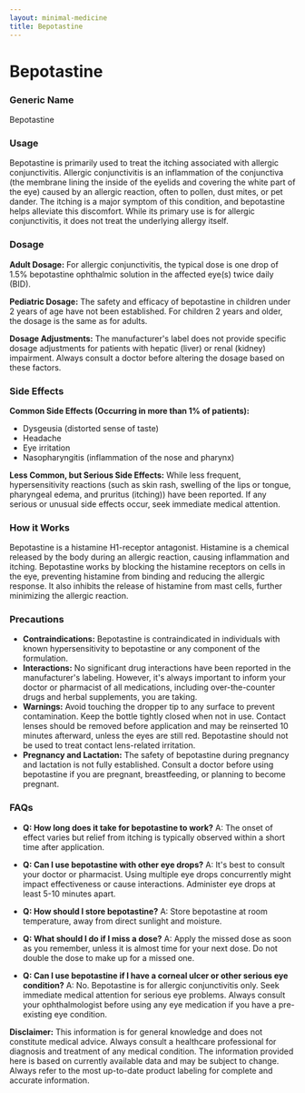 ```yaml
---
layout: minimal-medicine
title: Bepotastine
---
```


# Bepotastine
### Generic Name
Bepotastine

### Usage
Bepotastine is primarily used to treat the itching associated with allergic conjunctivitis.  Allergic conjunctivitis is an inflammation of the conjunctiva (the membrane lining the inside of the eyelids and covering the white part of the eye) caused by an allergic reaction, often to pollen, dust mites, or pet dander.  The itching is a major symptom of this condition, and bepotastine helps alleviate this discomfort.  While its primary use is for allergic conjunctivitis, it does not treat the underlying allergy itself.

### Dosage
**Adult Dosage:** For allergic conjunctivitis, the typical dose is one drop of 1.5% bepotastine ophthalmic solution in the affected eye(s) twice daily (BID).

**Pediatric Dosage:** The safety and efficacy of bepotastine in children under 2 years of age have not been established.  For children 2 years and older, the dosage is the same as for adults.

**Dosage Adjustments:**  The manufacturer's label does not provide specific dosage adjustments for patients with hepatic (liver) or renal (kidney) impairment.  Always consult a doctor before altering the dosage based on these factors.


### Side Effects
**Common Side Effects (Occurring in more than 1% of patients):**

* Dysgeusia (distorted sense of taste)
* Headache
* Eye irritation
* Nasopharyngitis (inflammation of the nose and pharynx)

**Less Common, but Serious Side Effects:**  While less frequent, hypersensitivity reactions (such as skin rash, swelling of the lips or tongue, pharyngeal edema, and pruritus (itching)) have been reported.  If any serious or unusual side effects occur, seek immediate medical attention.


### How it Works
Bepotastine is a histamine H1-receptor antagonist.  Histamine is a chemical released by the body during an allergic reaction, causing inflammation and itching.  Bepotastine works by blocking the histamine receptors on cells in the eye, preventing histamine from binding and reducing the allergic response.  It also inhibits the release of histamine from mast cells, further minimizing the allergic reaction.


### Precautions

* **Contraindications:** Bepotastine is contraindicated in individuals with known hypersensitivity to bepotastine or any component of the formulation.
* **Interactions:**  No significant drug interactions have been reported in the manufacturer's labeling. However, it's always important to inform your doctor or pharmacist of all medications, including over-the-counter drugs and herbal supplements, you are taking.
* **Warnings:**  Avoid touching the dropper tip to any surface to prevent contamination. Keep the bottle tightly closed when not in use.  Contact lenses should be removed before application and may be reinserted 10 minutes afterward, unless the eyes are still red.  Bepotastine should not be used to treat contact lens-related irritation.
* **Pregnancy and Lactation:** The safety of bepotastine during pregnancy and lactation is not fully established. Consult a doctor before using bepotastine if you are pregnant, breastfeeding, or planning to become pregnant.


### FAQs

* **Q: How long does it take for bepotastine to work?** A:  The onset of effect varies but relief from itching is typically observed within a short time after application.

* **Q: Can I use bepotastine with other eye drops?** A: It's best to consult your doctor or pharmacist.  Using multiple eye drops concurrently might impact effectiveness or cause interactions.  Administer eye drops at least 5-10 minutes apart.

* **Q: How should I store bepotastine?** A: Store bepotastine at room temperature, away from direct sunlight and moisture.

* **Q: What should I do if I miss a dose?** A:  Apply the missed dose as soon as you remember, unless it is almost time for your next dose.  Do not double the dose to make up for a missed one.

* **Q:  Can I use bepotastine if I have a corneal ulcer or other serious eye condition?** A:  No. Bepotastine is for allergic conjunctivitis only.  Seek immediate medical attention for serious eye problems.  Always consult your ophthalmologist before using any eye medication if you have a pre-existing eye condition.


**Disclaimer:** This information is for general knowledge and does not constitute medical advice. Always consult a healthcare professional for diagnosis and treatment of any medical condition.  The information provided here is based on currently available data and may be subject to change.  Always refer to the most up-to-date product labeling for complete and accurate information.

